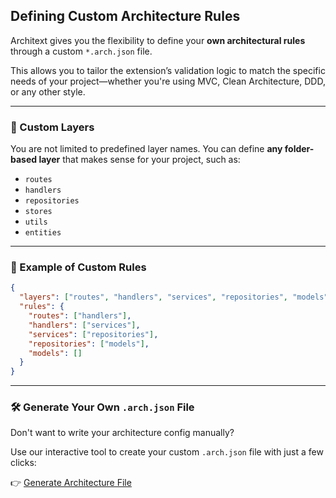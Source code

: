## Defining Custom Architecture Rules

Architext gives you the flexibility to define your **own architectural rules** through a custom `*.arch.json` file.

This allows you to tailor the extension’s validation logic to match the specific needs of your project—whether you're using MVC, Clean Architecture, DDD, or any other style.

---

### 🧱 Custom Layers

You are not limited to predefined layer names. You can define **any folder-based layer** that makes sense for your project, such as:

- `routes`
- `handlers`
- `repositories`
- `stores`
- `utils`
- `entities`

---

### 🔧 Example of Custom Rules

```json
{
  "layers": ["routes", "handlers", "services", "repositories", "models"],
  "rules": {
    "routes": ["handlers"],
    "handlers": ["services"],
    "services": ["repositories"],
    "repositories": ["models"],
    "models": []
  }
}
```


---

### 🛠 Generate Your Own `.arch.json` File

Don't want to write your architecture config manually?

Use our interactive tool to create your custom `.arch.json` file with just a few clicks:

👉 [Generate Architecture File](#/generate-arch-json)